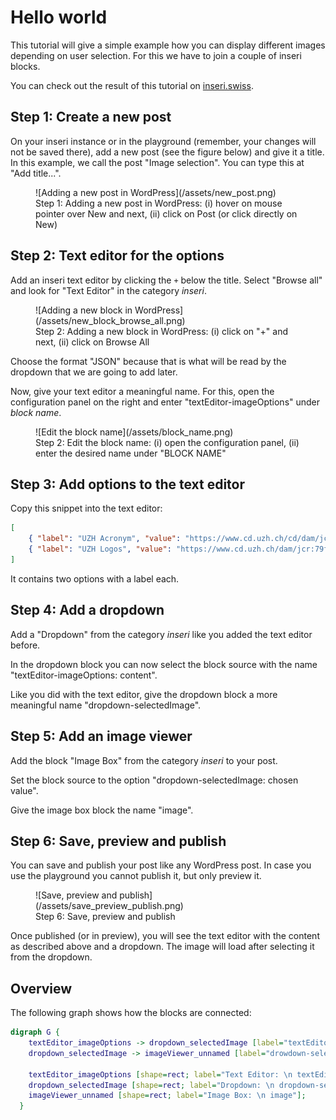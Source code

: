 # Hello world

This tutorial will give a simple example how you can display different images depending on user selection.
For this we have to join a couple of inseri blocks.

You can check out the result of this tutorial on [inseri.swiss](https://inseri.swiss/2023/02/hello-world/).

## Step 1: Create a new post

On your inseri instance or in the playground (remember, your changes will not be saved there), add a new post (see the figure below) and give it a title.
In this example, we call the post "Image selection". You can type this at "Add title...".

<figure markdown>
![Adding a new post in WordPress](/assets/new_post.png)
  <figcaption>Step 1: Adding a new post in WordPress: (i) hover on mouse pointer over New and next, (ii) click on Post (or click directly on New)</figcaption>
</figure>

## Step 2: Text editor for the options

Add an inseri text editor by clicking the `+` below the title.
Select "Browse all" and look for "Text Editor" in the category _inseri_.

<figure markdown>
![Adding a new block in WordPress](/assets/new_block_browse_all.png)
  <figcaption>Step 2: Adding a new block in WordPress: (i) click on "+" and next, (ii) click on Browse All</figcaption>
</figure>

Choose the format "JSON" because that is what will be read by the dropdown that we are going to add later.

Now, give your text editor a meaningful name.
For this, open the configuration panel on the right and enter "textEditor-imageOptions" under _block name_.

<figure markdown>
![Edit the block name](/assets/block_name.png)
  <figcaption>Step 2: Edit the block name: (i) open the configuration panel, (ii) enter the desired name under "BLOCK NAME"</figcaption>
</figure>

## Step 3: Add options to the text editor

Copy this snippet into the text editor:

```json
[
	{ "label": "UZH Acronym", "value": "https://www.cd.uzh.ch/cd/dam/jcr:31f38b33-1619-4ba1-a21c-4dae47e9d0e5/UZH-Logo-Akronym.2020-01-15-11-51-14.gif" },
	{ "label": "UZH Logos", "value": "https://www.cd.uzh.ch/dam/jcr:79ffe4ce-bbe9-498e-94a8-d7d5b66400b2/UZH_logo_pos_d_e.gif" }
]
```

It contains two options with a label each.

## Step 4: Add a dropdown

Add a "Dropdown" from the category _inseri_ like you added the text editor before.

In the dropdown block you can now select the block source with the name "textEditor-imageOptions: content".

Like you did with the text editor, give the dropdown block a more meaningful name "dropdown-selectedImage".

## Step 5: Add an image viewer

Add the block "Image Box" from the category _inseri_ to your post.

Set the block source to the option "dropdown-selectedImage: chosen value".

Give the image box block the name "image".

## Step 6: Save, preview and publish

You can save and publish your post like any WordPress post. In case you use the playground you cannot publish it, but only preview it.

<figure markdown>
![Save, preview and publish](/assets/save_preview_publish.png)
  <figcaption>Step 6: Save, preview and publish</figcaption>
</figure>

Once published (or in preview), you will see the text editor with the content as described above and a dropdown.
The image will load after selecting it from the dropdown.

## Overview

The following graph shows how the blocks are connected:

```dot
digraph G {
    textEditor_imageOptions -> dropdown_selectedImage [label="textEditor-imageOptions: \n content"];
    dropdown_selectedImage -> imageViewer_unnamed [label="drowdown-selectedImage: \n chosen value"];

    textEditor_imageOptions [shape=rect; label="Text Editor: \n textEditor-imageOptions"];
    dropdown_selectedImage [shape=rect; label="Dropdown: \n dropdown-selectedImage"];
    imageViewer_unnamed [shape=rect; label="Image Box: \n image"];
  }

```
